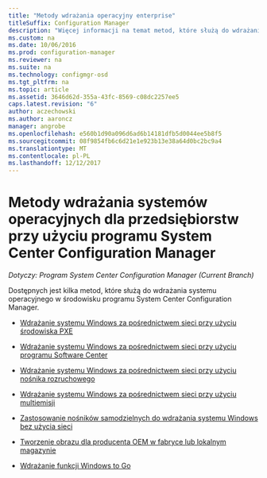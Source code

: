 ```yaml
---
title: "Metody wdrażania operacyjny enterprise"
titleSuffix: Configuration Manager
description: "Więcej informacji na temat metod, które służą do wdrażania systemów operacyjnych dla przedsiębiorstw w środowisku programu System Center Configuration Manager."
ms.custom: na
ms.date: 10/06/2016
ms.prod: configuration-manager
ms.reviewer: na
ms.suite: na
ms.technology: configmgr-osd
ms.tgt_pltfrm: na
ms.topic: article
ms.assetid: 3646d62d-355a-43fc-8569-c08dc2257ee5
caps.latest.revision: "6"
author: aczechowski
ms.author: aaroncz
manager: angrobe
ms.openlocfilehash: e560b1d90a096d6ad6b14181dfb5d0044ee5b8f5
ms.sourcegitcommit: 08f9854fb6c6d21e1e923b13e38a64d0bc2bc9a4
ms.translationtype: MT
ms.contentlocale: pl-PL
ms.lasthandoff: 12/12/2017
---
```

# <a name="methods-to-deploy-enterprise-operating-systems-using-system-center-configuration-manager"></a>Metody wdrażania systemów operacyjnych dla przedsiębiorstw przy użyciu programu System Center Configuration Manager

*Dotyczy: Program System Center Configuration Manager (Current Branch)*

Dostępnych jest kilka metod, które służą do wdrażania systemu operacyjnego w środowisku programu System Center Configuration Manager.

-   [Wdrażanie systemu Windows za pośrednictwem sieci przy użyciu środowiska PXE](use-pxe-to-deploy-windows-over-the-network.md)  

-   [Wdrażanie systemu Windows za pośrednictwem sieci przy użyciu programu Software Center](use-software-center-to-deploy-windows-over-the-network.md)  

-   [Wdrażanie systemu Windows za pośrednictwem sieci przy użyciu nośnika rozruchowego](use-bootable-media-to-deploy-windows-over-the-network.md)  

-   [Wdrażanie systemu Windows za pośrednictwem sieci przy użyciu multiemisji](use-multicast-to-deploy-windows-over-the-network.md)  

-   [Zastosowanie nośników samodzielnych do wdrażania systemu Windows bez użycia sieci](use-stand-alone-media-to-deploy-windows-without-using-the-network.md)  

-   [Tworzenie obrazu dla producenta OEM w fabryce lub lokalnym magazynie](create-an-image-for-an-oem-in-factory-or-a-local-depot.md)  

-   [Wdrażanie funkcji Windows to Go](deploy-windows-to-go.md)  
